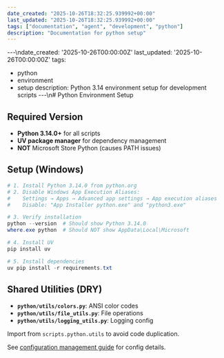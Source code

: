 ```yaml
---
date_created: "2025-10-26T18:32:25.939992+00:00"
last_updated: "2025-10-26T18:32:25.939992+00:00"
tags: ["documentation", "agent", "development", "python"]
description: "Documentation for python setup"
---
```


---\ndate_created: '2025-10-26T00:00:00Z'
last_updated: '2025-10-26T00:00:00Z'
tags:

- python
- environment
- setup
  description: Python 3.14 environment setup for development scripts
  ---\n# Python Environment Setup

## Required Version

- **Python 3.14.0+** for all scripts
- **UV package manager** for dependency management
- **NOT** Microsoft Store Python (causes PATH issues)

## Setup (Windows)

```powershell
# 1. Install Python 3.14.0 from python.org
# 2. Disable Windows App Execution Aliases:
#    Settings → Apps → Advanced app settings → App execution aliases
#    Disable: "App Installer python.exe" and "python3.exe"

# 3. Verify installation
python --version  # Should show Python 3.14.0
where.exe python  # Should NOT show AppData\Local\Microsoft

# 4. Install UV
pip install uv

# 5. Install dependencies
uv pip install -r requirements.txt
```

## Shared Utilities (DRY)

- **`python/utils/colors.py`**: ANSI color codes
- **`python/utils/file_utils.py`**: File operations
- **`python/utils/logging_utils.py`**: Logging config

Import from `scripts.python.utils` to avoid code duplication.

See [configuration management guide](agent-configuration.md) for config details.
